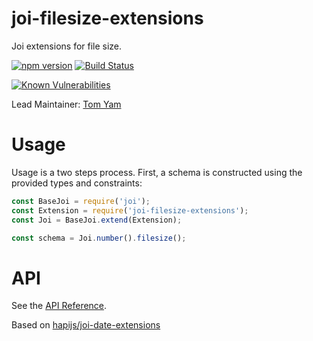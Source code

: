 
# joi-filesize-extensions

Joi extensions for file size.

[![npm version](https://badge.fury.io/js/joi-filesize-extensions.svg)](http://badge.fury.io/js/joi-filesize-extensions)
[![Build Status](https://secure.travis-ci.org/tepez/joi-filesize-extensions.svg?branch=master)](http://travis-ci.org/tepez/joi-filesize-extensions)
<!--

Remove those badges until they work properly on semver.

[![Dependencies Status](https://david-dm.org/hapijs/joi-filesize-extensions.svg)](https://david-dm.org/hapijs/joi-filesize-extensions)
[![DevDependencies Status](https://david-dm.org/hapijs/joi-filesize-extensions/dev-status.svg)](https://david-dm.org/hapijs/joi-filesize-extensions#info=devDependencies)

-->
<!--

Maybe add this in the future

[![NSP Status](https://nodesecurity.io/orgs/hapijs/projects/0394bf83-b5bc-410b-878c-e8cf1b92033e/badge)](https://nodesecurity.io/orgs/hapijs/projects/0394bf83-b5bc-410b-878c-e8cf1b92033e)

-->
[![Known Vulnerabilities](https://snyk.io/test/npm/joi-filesize-extensions/badge.svg)](https://snyk.io/test/npm/joi-filesize-extensions)

Lead Maintainer: [Tom Yam](https://github.com/tepez)

# Usage

Usage is a two steps process. First, a schema is constructed using the provided types and constraints:

```js
const BaseJoi = require('joi');
const Extension = require('joi-filesize-extensions');
const Joi = BaseJoi.extend(Extension);

const schema = Joi.number().filesize();
```

# API
See the [API Reference](https://github.com/tepez/joi-filesize-extensions/blob/v1.0.0/API.md).

Based on [hapijs/joi-date-extensions](https://github.com/hapijs/joi-date-extensions)